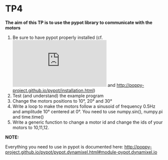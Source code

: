 # TP4

**The aim of this TP is to use the pypot library to communicate with the motors**

1. Be sure to have pypot properly installed (cf. ![The first README](https://github.com/SteveNguyen/ue_robotics/blob/master/README.md "README") and http://poppy-project.github.io/pypot/installation.html)
2. Test (and understand) the example program 
3. Change the motors positions to 10°, 20° and 30°
4. Write a loop to make the motors follow a sinusoid of frequency 0.5Hz and amplitude 10° centered at 0°.
  You need to use numpy.sin(), numpy.pi and time.time()
5. Write a generic function to change a motor id and change the ids of your motors to 10,11,12.

**NOTE:**

Everything you need to use in pypot is documented here: 
http://poppy-project.github.io/pypot/pypot.dynamixel.html#module-pypot.dynamixel.io
